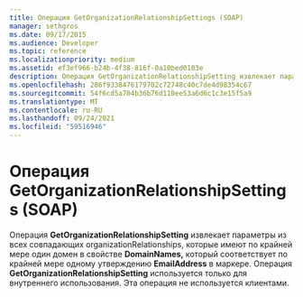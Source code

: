 ```yaml
---
title: Операция GetOrganizationRelationshipSettings (SOAP)
manager: sethgros
ms.date: 09/17/2015
ms.audience: Developer
ms.topic: reference
ms.localizationpriority: medium
ms.assetid: ef3ef966-b24b-4f38-816f-0a10bed0103e
description: Операция GetOrganizationRelationshipSetting извлекает параметры из всех совпадающих organizationRelationships, которые имеют по крайней мере один домен в свойстве DomainNames, который соответствует по крайней мере одному утверждению EmailAddress в маркере. Операция GetOrganizationRelationshipSetting используется только для внутреннего использования. Эта операция не используется клиентами.
ms.openlocfilehash: 286f9338476179702c72748c40c7de4d98354c67
ms.sourcegitcommit: 54f6cd5a704b36b76d110ee53a6d6c1c3e15f5a9
ms.translationtype: MT
ms.contentlocale: ru-RU
ms.lasthandoff: 09/24/2021
ms.locfileid: "59516946"
---
```

# <a name="getorganizationrelationshipsettings-operation-soap"></a>Операция GetOrganizationRelationshipSettings (SOAP)

Операция **GetOrganizationRelationshipSetting** извлекает параметры из всех совпадающих organizationRelationships, которые имеют по крайней мере один домен в свойстве **DomainNames,** который соответствует по крайней мере одному утверждению **EmailAddress** в маркере. Операция **GetOrganizationRelationshipSetting** используется только для внутреннего использования. Эта операция не используется клиентами. 
  


